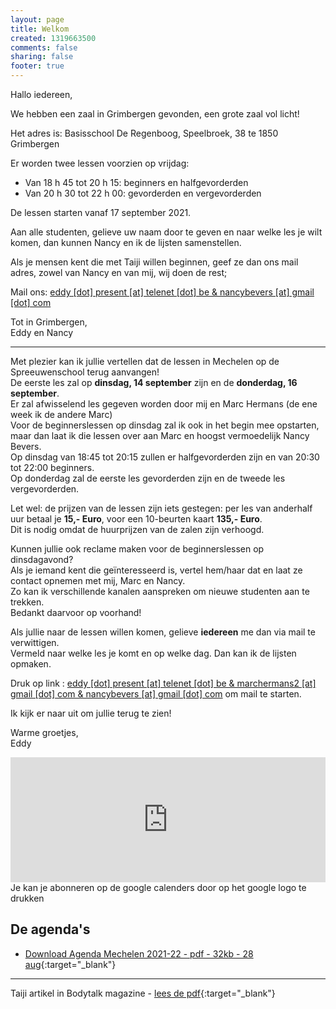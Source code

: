 ```yaml
---
layout: page
title: Welkom
created: 1319663500
comments: false
sharing: false  
footer: true
---
```


<script type="text/javascript"> <!-- https://jumk.de/nospam/stopspam.html
    function UnCryptMailto( s )
    {
        var n = 0;
        var r = "";
        for( var i = 0; i < s.length; i++)
        {
            n = s.charCodeAt( i );
            if( n >= 8364 )
            {
                n = 128;
            }
            r += String.fromCharCode( n - 1 );
        }
        return r;
    }

    function linkTo_UnCryptMailto( s )
    {
        location.href=UnCryptMailto( s );
    }
    // --> </script>

Hallo iedereen,  
  
We hebben een zaal in Grimbergen gevonden, een grote zaal vol licht!
  
Het adres is: Basisschool De Regenboog, Speelbroek, 38 te 1850 Grimbergen
  
Er worden twee lessen voorzien op vrijdag:  
  
* Van 18 h 45 tot 20 h 15: beginners en halfgevorderden  
* Van 20 h 30 tot 22 h 00: gevorderden en vergevorderden  
  
De lessen starten vanaf 17 september 2021.  
  
Aan alle studenten, gelieve uw naam door te geven en naar welke les je wilt komen, dan kunnen Nancy en ik de lijsten samenstellen.  
  
Als je mensen kent die met Taiji willen beginnen, geef ze dan ons mail adres, zowel van Nancy en van mij, wij doen de rest;  
  
Mail ons: <a href="javascript:linkTo_UnCryptMailto('nbjmup;feez/qsftfouAufmfofu/cf<obodzcfwfstAhnbjm/dpn');">eddy [dot] present [at] telenet [dot] be &amp; nancybevers [at] gmail [dot] com</a>  
  
Tot  in Grimbergen,  
Eddy en Nancy  

---

Met plezier kan ik jullie vertellen dat de lessen in Mechelen op de Spreeuwenschool terug aanvangen!  
De eerste les zal op **dinsdag, 14 september** zijn en de **donderdag, 16 september**.  
Er zal afwisselend les gegeven worden door mij en Marc Hermans (de ene week ik de andere Marc)  
Voor de beginnerslessen op dinsdag zal ik ook in het begin mee opstarten, maar dan laat ik die lessen over aan Marc en hoogst vermoedelijk Nancy Bevers.  
Op dinsdag van 18:45 tot 20:15 zullen er halfgevorderden zijn en van 20:30 tot 22:00 beginners.  
Op donderdag zal de eerste les gevorderden zijn en de tweede les vergevorderden.  

Let wel: de prijzen van de lessen zijn iets gestegen: per les van anderhalf uur betaal je **15,- Euro**, voor een 10-beurten kaart **135,- Euro**.  
Dit is nodig omdat de huurprijzen van de zalen zijn verhoogd.  

Kunnen jullie ook reclame maken voor de beginnerslessen op dinsdagavond?  
Als je iemand kent die geïnteresseerd is, vertel hem/haar dat en laat ze contact opnemen met mij, Marc en Nancy.  
Zo kan ik verschillende kanalen aanspreken om nieuwe studenten aan te trekken.   
Bedankt daarvoor op voorhand!  
  
Als jullie naar de lessen willen komen, gelieve **iedereen** me dan via mail te verwittigen.  
Vermeld naar welke les je komt en op welke dag. Dan kan ik de lijsten opmaken.  
   
Druk op link : <a href="javascript:linkTo_UnCryptMailto('nbjmup;feez/qsftfouAufmfofu/cf<nbsdifsnbot3Ahnbjm/dpn<obodzcfwfstAhnbjm/dpn');">eddy [dot] present [at] telenet [dot] be &amp; marchermans2 [at] gmail [dot] com &amp; nancybevers [at] gmail [dot] com</a> om mail te starten.  
  
Ik kijk er naar uit om jullie terug te zien!  
  
Warme groetjes,  
Eddy  
 
<iframe src="https://calendar.google.com/calendar/embed?showTitle=0&amp;showNav=0&amp;showDate=0&amp;showPrint=0&amp;showTabs=0&amp;showCalendars=0&amp;showTz=0&amp;mode=AGENDA&amp;height=200&amp;wkst=2&amp;hl=nl&amp;bgcolor=%23FFFFFF&amp;src=eddypresent.website%40gmail.com&amp;color=%232F6309&amp;src=bnt52stornmaupomm1p01afrt0%40group.calendar.google.com&amp;color=%23125A12&amp;src=sv4bkhqqsf8snmhcjmhj8hqma4%40group.calendar.google.com&amp;color=%235F6B02&amp;ctz=Europe%2FBrussels" style="border-width:0" width="100%" height="200" frameborder="0" scrolling="no"></iframe>
Je kan je abonneren op de google calenders door op het google logo te drukken
  


## De agenda's

* [Download Agenda Mechelen 2021-22 - pdf - 32kb - 28 aug](/flyers/Mechelen_2021-22.pdf){:target="_blank"}  
<!-- * [Download Agenda Grimbergen 2020-21 - pdf - 47kb - 1 sep](/flyers/Grimbergen_2020-21.pdf){:target="_blank"}   -->


---
Taiji artikel in Bodytalk magazine - [lees de pdf](/flyers/TaiChi_voor_lichaam_en_geest_bodytalk.PDF){:target="_blank"} 
